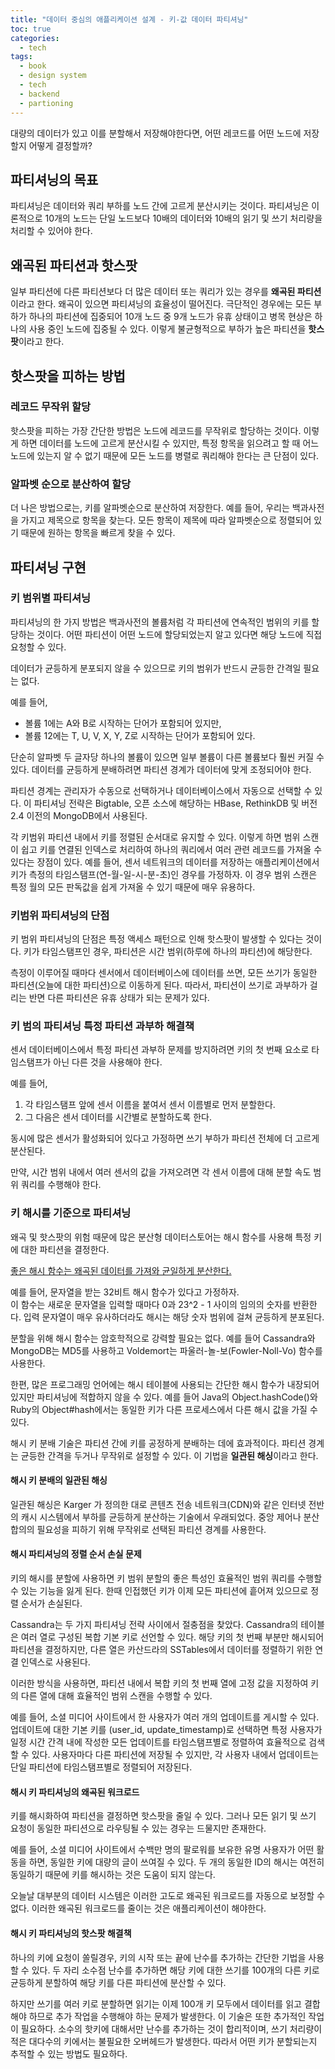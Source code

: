 ```yaml
---
title: "데이터 중심의 애플리케이션 설계 - 키-값 데이터 파티셔닝"
toc: true
categories:
  - tech
tags:
  - book
  - design system
  - tech
  - backend
  - partioning
---
```


대량의 데이터가 있고 이를 분할해서 저장해야한다면, 어떤 레코드를 어떤 노드에 저장할지 어떻게 결정할까?

## 파티셔닝의 목표

파티셔닝은 데이터와 쿼리 부하를 노드 간에 고르게 분산시키는 것이다.
파티셔닝은 이론적으로 10개의 노드는 단일 노드보다 10배의 데이터와 10배의 읽기 및 쓰기 처리량을 처리할 수 있어야 한다.

## 왜곡된 파티션과 핫스팟

일부 파티션에 다른 파티션보다 더 많은 데이터 또는 쿼리가 있는 경우를 **왜곡된 파티션**이라고 한다.
왜곡이 있으면 파티셔닝의 효율성이 떨어진다.
극단적인 경우에는 모든 부하가 하나의 파티션에 집중되어 10개 노드 중 9개 노드가 유휴 상태이고 병목 현상은 하나의 사용 중인 노드에 집중될 수 있다. 이렇게 불균형적으로 부하가 높은 파티션을 **핫스팟**이라고 한다.

## 핫스팟을 피하는 방법

### 레코드 무작위 할당

핫스팟을 피하는 가장 간단한 방법은 노드에 레코드를 무작위로 할당하는 것이다. 이렇게 하면 데이터를 노드에 고르게 분산시킬 수 있지만, 특정 항목을 읽으려고 할 때 어느 노드에 있는지 알 수 없기 때문에 모든 노드를 병렬로 쿼리해야 한다는 큰 단점이 있다.

### 알파벳 순으로 분산하여 할당

더 나은 방법으로는, 키를 알파벳순으로 분산하여 저장한다.
예를 들어, 우리는 백과사전을 가지고 제목으로 항목을 찾는다. 모든 항목이 제목에 따라 알파벳순으로 정렬되어 있기 때문에 원하는 항목을 빠르게 찾을 수 있다.

## 파티셔닝 구현

### 키 범위별 파티셔닝

파티셔닝의 한 가지 방법은 백과사전의 볼륨처럼 각 파티션에 연속적인 범위의 키를 할당하는 것이다. 어떤 파티션이 어떤 노드에 할당되었는지 알고 있다면 해당 노드에 직접 요청할 수 있다.

데이터가 균등하게 분포되지 않을 수 있으므로 키의 범위가 반드시 균등한
간격일 필요는 없다.

예를 들어,

- 볼륨 1에는 A와 B로 시작하는 단어가 포함되어 있지만,
- 볼륨 12에는 T, U, V, X, Y, Z로 시작하는 단어가 포함되어 있다.

단순히 알파벳 두 글자당 하나의 볼륨이 있으면 일부 볼륨이 다른 볼륨보다 훨씬 커질 수 있다. 데이터를 균등하게 분배하려면 파티션 경계가 데이터에 맞게 조정되어야 한다.

파티션 경계는 관리자가 수동으로 선택하거나 데이터베이스에서 자동으로 선택할 수 있다. 이 파티셔닝 전략은 Bigtable, 오픈 소스에 해당하는 HBase, RethinkDB 및 버전 2.4 이전의 MongoDB에서 사용된다.

각 키범위 파티션 내에서 키를 정렬된 순서대로 유지할 수 있다. 이렇게 하면 범위 스캔이 쉽고 키를 연결된 인덱스로 처리하여 하나의 쿼리에서 여러 관련 레코드를 가져올 수 있다는 장점이 있다.
예를 들어, 센서 네트워크의 데이터를 저장하는 애플리케이션에서 키가 측정의 타임스탬프(연-월-일-시-분-초)인 경우를 가정하자. 이 경우 범위 스캔은 특정 월의 모든 판독값을 쉽게 가져올 수 있기 때문에 매우 유용하다.

### 키범위 파티셔닝의 단점

키 범위 파티셔닝의 단점은 특정 액세스 패턴으로 인해 핫스팟이 발생할 수 있다는 것이다. 키가 타임스탬프인 경우, 파티션은 시간 범위(하루에 하나의 파티션)에 해당한다.

측정이 이루어질 때마다 센서에서 데이터베이스에 데이터를 쓰면, 모든 쓰기가 동일한 파티션(오늘에 대한 파티션)으로 이동하게 된다.
따라서, 파티션이 쓰기로 과부하가 걸리는 반면 다른 파티션은 유휴 상태가 되는 문제가 있다.

### 키 범의 파티셔닝 특정 파티션 과부하 해결책

센서 데이터베이스에서 특정 파티션 과부하 문제를 방지하려면 키의 첫 번째 요소로 타임스탬프가 아닌 다른 것을 사용해야 한다.

예를 들어,

1. 각 타임스탬프 앞에 센서 이름을 붙여서 센서 이름별로 먼저 분할한다.
2. 그 다음은 센서 데이터를 시간별로 분할하도록 한다.

동시에 많은 센서가 활성화되어 있다고 가정하면 쓰기 부하가 파티션 전체에 더 고르게 분산된다.

만약, 시간 범위 내에서 여러 센서의 값을 가져오려면 각 센서 이름에 대해 분할 속도 범위 쿼리를 수행해야 한다.

### 키 해시를 기준으로 파티셔닝

왜곡 및 핫스팟의 위험 때문에 많은 분산형 데이터스토어는 해시 함수를 사용해 특정 키에 대한 파티션을 결정한다.

<u>좋은 해시 함수는 왜곡된 데이터를 가져와 균일하게 분산한다. </u>

예를 들어, 문자열을 받는 32비트 해시 함수가 있다고 가정하자.  
이 함수는 새로운 문자열을 입력할 때마다 0과 23^2 - 1 사이의 임의의 숫자를 반환한다. 입력 문자열이 매우 유사하더라도 해시는 해당 숫자 범위에 걸쳐 균등하게 분포된다.

분할을 위해 해시 함수는 암호학적으로 강력할 필요는 없다. 예를 들어 Cassandra와 MongoDB는 MD5를 사용하고 Voldemort는 파울러-놀-보(Fowler-Noll-Vo) 함수를 사용한다.

한편, 많은 프로그래밍 언어에는 해시 테이블에 사용되는 간단한 해시 함수가 내장되어 있지만 파티셔닝에 적합하지 않을 수 있다. 예를 들어 Java의 Object.hashCode()와 Ruby의 Object#hash에서는 동일한 키가 다른 프로세스에서 다른 해시 값을 가질 수 있다.

해시 키 분배 기술은 파티션 간에 키를 공정하게 분배하는 데에 효과적이다. 파티션 경계는 균등한 간격을 두거나 무작위로 설정할 수 있다. 이 기법을 **일관된 해싱**이라고 한다.

#### 해시 키 분배의 일관된 해싱

일관된 해싱은 Karger 가 정의한 대로 콘텐츠 전송 네트워크(CDN)와 같은 인터넷 전반의 캐시 시스템에서 부하를 균등하게 분산하는 기술에서 우래되었다.
중앙 제어나 분산 합의의 필요성을 피하기 위해 무작위로 선택된 파티션 경계를 사용한다.

#### 해시 파티셔닝의 정렬 순서 손실 문제

키의 해시를 분할에 사용하면 키 범위 분할의 좋은 특성인 효율적인 범위 쿼리를 수행할 수 있는 기능을 잃게 된다. 한때 인접했던 키가 이제 모든 파티션에 흩어져 있으므로 정렬 순서가 손실된다.

Cassandra는 두 가지 파티셔닝 전략 사이에서 절충점을 찾았다. Cassandra의 테이블은 여러 열로 구성된 복합 기본 키로 선언할 수 있다. 해당 키의 첫 번째 부분만 해시되어 파티션을 결정하지만, 다른 열은 카산드라의 SSTables에서 데이터를 정렬하기 위한 연결 인덱스로 사용된다.

이러한 방식을 사용하면, 파티션 내에서 복합 키의 첫 번째 열에 고정 값을 지정하여 키의 다른 열에 대해 효율적인 범위 스캔을 수행할 수 있다.

예를 들어, 소셜 미디어 사이트에서 한 사용자가 여러 개의 업데이트를 게시할 수 있다. 업데이트에 대한 기본 키를 (user_id, update_timestamp)로 선택하면 특정 사용자가 일정 시간 간격 내에 작성한 모든 업데이트를 타임스탬프별로 정렬하여 효율적으로 검색할 수 있다. 사용자마다 다른 파티션에 저장될 수 있지만, 각 사용자 내에서 업데이트는 단일 파티션에 타임스탬프별로 정렬되어 저장된다.

#### 해시 키 파티셔닝의 왜곡된 워크로드

키를 해시화하여 파티션을 결정하면 핫스팟을 줄일 수 있다. 그러나 모든 읽기 및 쓰기 요청이 동일한 파티션으로 라우팅될 수 있는 경우는 드물지만 존재한다.

예를 들어, 소셜 미디어 사이트에서 수백만 명의 팔로워를 보유한 유명 사용자가 어떤 활동을 하면, 동일한 키에 대량의 글이 쓰여질 수 있다. 두 개의 동일한 ID의 해시는 여전히 동일하기 때문에 키를 해시하는 것은 도움이 되지 않는다.

오늘날 대부분의 데이터 시스템은 이러한 고도로 왜곡된 워크로드를 자동으로 보정할 수 없다. 이러한 왜곡된 워크로드를 줄이는 것은 애플리케이션이 해야한다.

#### 해시 키 파티셔닝의 핫스팟 해결책

하나의 키에 요청이 쏠릴경우, 키의 시작 또는 끝에 난수를 추가하는 간단한 기법을 사용할 수 있다. 두 자리 소수점 난수를 추가하면 해당 키에 대한 쓰기를 100개의 다른 키로 균등하게 분할하여 해당 키를 다른 파티션에 분산할 수 있다.

하지만 쓰기를 여러 키로 분할하면 읽기는 이제 100개 키 모두에서 데이터를 읽고 결합해야 하므로 추가 작업을 수행해야 하는 문제가 발생한다.
이 기술은 또한 추가적인 작업이 필요하다. 소수의 핫키에 대해서만 난수를 추가하는 것이 합리적이며, 쓰기 처리량이 적은 대다수의 키에서는 불필요한 오버헤드가 발생한다. 따라서 어떤 키가 분할되는지 추적할 수 있는 방법도 필요하다.
